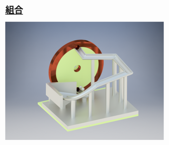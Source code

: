# [組合](https://www.youtube.com/watch?v=WtbVwjA8I_I)

![](https://github.com/cow2166/9989/blob/master/FF/3.png?raw=true)


